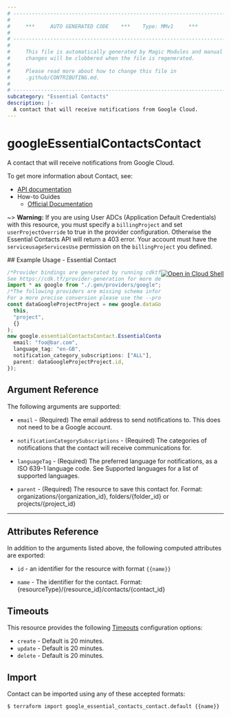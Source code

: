 ```yaml
---
# ----------------------------------------------------------------------------
#
#     ***     AUTO GENERATED CODE    ***    Type: MMv1     ***
#
# ----------------------------------------------------------------------------
#
#     This file is automatically generated by Magic Modules and manual
#     changes will be clobbered when the file is regenerated.
#
#     Please read more about how to change this file in
#     .github/CONTRIBUTING.md.
#
# ----------------------------------------------------------------------------
subcategory: "Essential Contacts"
description: |-
  A contact that will receive notifications from Google Cloud.
---
```


# googleEssentialContactsContact

A contact that will receive notifications from Google Cloud.

To get more information about Contact, see:

* [API documentation](https://cloud.google.com/resource-manager/docs/reference/essentialcontacts/rest/v1/projects.contacts)
* How-to Guides
  * [Official Documentation](https://cloud.google.com/resource-manager/docs/managing-notification-contacts)

\~> **Warning:** If you are using User ADCs (Application Default Credentials) with this resource,
you must specify a `billingProject` and set `userProjectOverride` to true
in the provider configuration. Otherwise the Essential Contacts API will return a 403 error.
Your account must have the `serviceusageServicesUse` permission on the
`billingProject` you defined.

<div class = "oics-button" style="float: right; margin: 0 0 -15px">
  <a href="https://console.cloud.google.com/cloudshell/open?cloudshell_git_repo=https%3A%2F%2Fgithub.com%2Fterraform-google-modules%2Fdocs-examples.git&cloudshell_working_dir=essential_contact&cloudshell_image=gcr.io%2Fgraphite-cloud-shell-images%2Fterraform%3Alatest&open_in_editor=main.tf&cloudshell_print=.%2Fmotd&cloudshell_tutorial=.%2Ftutorial.md" target="_blank">
    <img alt="Open in Cloud Shell" src="//gstatic.com/cloudssh/images/open-btn.svg" style="max-height: 44px; margin: 32px auto; max-width: 100%;">
  </a>
</div>
## Example Usage - Essential Contact

```typescript
/*Provider bindings are generated by running cdktf get.
See https://cdk.tf/provider-generation for more details.*/
import * as google from "./.gen/providers/google";
/*The following providers are missing schema information and might need manual adjustments to synthesize correctly: google.
For a more precise conversion please use the --provider flag in convert.*/
const dataGoogleProjectProject = new google.dataGoogleProject.DataGoogleProject(
  this,
  "project",
  {}
);
new google.essentialContactsContact.EssentialContactsContact(this, "contact", {
  email: "foo@bar.com",
  language_tag: "en-GB",
  notification_category_subscriptions: ["ALL"],
  parent: dataGoogleProjectProject.id,
});

```

## Argument Reference

The following arguments are supported:

*   `email` -
    (Required)
    The email address to send notifications to. This does not need to be a Google account.

*   `notificationCategorySubscriptions` -
    (Required)
    The categories of notifications that the contact will receive communications for.

*   `languageTag` -
    (Required)
    The preferred language for notifications, as a ISO 639-1 language code. See Supported languages for a list of supported languages.

*   `parent` -
    (Required)
    The resource to save this contact for. Format: organizations/{organization\_id}, folders/{folder\_id} or projects/{project\_id}

***

## Attributes Reference

In addition to the arguments listed above, the following computed attributes are exported:

*   `id` - an identifier for the resource with format `{{name}}`

*   `name` -
    The identifier for the contact. Format: {resourceType}/{resource\_id}/contacts/{contact\_id}

## Timeouts

This resource provides the following
[Timeouts](https://developer.hashicorp.com/terraform/plugin/sdkv2/resources/retries-and-customizable-timeouts) configuration options:

* `create` - Default is 20 minutes.
* `update` - Default is 20 minutes.
* `delete` - Default is 20 minutes.

## Import

Contact can be imported using any of these accepted formats:

```console
$ terraform import google_essential_contacts_contact.default {{name}}
```
